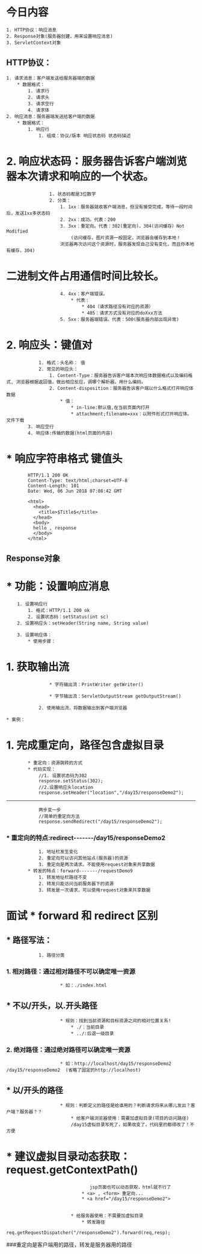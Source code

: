 # 今日内容
	
	1. HTTP协议：响应消息
	2. Response对象(服务器创建，用来设置响应消息)
	3. ServletContext对象


## HTTP协议：
	1. 请求消息：客户端发送给服务器端的数据
		* 数据格式：
			1. 请求行
			2. 请求头
			3. 请求空行
			4. 请求体
	2. 响应消息：服务器端发送给客户端的数据
		* 数据格式：
			1. 响应行
				1. 组成：协议/版本 响应状态码 状态码描述
#				2. 响应状态码：服务器告诉客户端浏览器本次请求和响应的一个状态。
					1. 状态码都是3位数字 
					2. 分类：
						1. 1xx：服务器就收客户端消息，但没有接受完成，等待一段时间后，发送1xx多状态码
						2. 2xx：成功。代表：200
						3. 3xx：重定向。代表：302(重定向)，304(访问缓存）Not Modified
			                (访问缓存，图片资源一般固定，浏览器会缓存到本地！
			            浏览器再次访问这个资源时，服务器发现自己没有变化，而且你本地有缓存，304)
#						二进制文件占用通信时间比较长。
						4. 4xx：客户端错误。
							* 代表：
								* 404（请求路径没有对应的资源） 
								* 405：请求方式没有对应的doXxx方法
						5. 5xx：服务器端错误。代表：500(服务器内部出现异常)
							
					
#			2. 响应头：键值对
				1. 格式：头名称： 值
				2. 常见的响应头：
					1. Content-Type：服务器告诉客户端本次响应体数据格式以及编码格式, 浏览器根据返回值，做出相应反应，调哪个解析器，用什么编码。
					2. Content-disposition：服务器告诉客户端以什么格式打开响应体数据
						* 值：
							* in-line:默认值,在当前页面内打开
							* attachment;filename=xxx：以附件形式打开响应体。文件下载
			3. 响应空行
			4. 响应体:传输的数据(html页面的内容)


#		* 响应字符串格式 键值头
			HTTP/1.1 200 OK
			Content-Type: text/html;charset=UTF-8
			Content-Length: 101
			Date: Wed, 06 Jun 2018 07:08:42 GMT
	
			<html>
			  <head>
			    <title>$Title$</title>
			  </head>
			  <body>
			  hello , response
			  </body>
			</html>



## Response对象
#	* 功能：设置响应消息
		1. 设置响应行
			1. 格式：HTTP/1.1 200 ok
			2. 设置状态码：setStatus(int sc) 
		2. 设置响应头：setHeader(String name, String value) 
			
		3. 设置响应体：
			* 使用步骤：
#				1. 获取输出流
					* 字符输出流：PrintWriter getWriter()

					* 字节输出流：ServletOutputStream getOutputStream()

				2. 使用输出流，将数据输出到客户端浏览器

	* 案例：
#		1. 完成重定向，路径包含虚拟目录
			* 重定向：资源跳转的方式
			* 代码实现：
				//1. 设置状态码为302
		        response.setStatus(302);
		        //2.设置响应头location
		        response.setHeader("location","/day15/responseDemo2");
-----------------------------------------------------------------------------------
                两步变一步    
		        //简单的重定向方法
		        response.sendRedirect("/day15/responseDemo2");

###			* 重定向的特点:redirect-------/day15/responseDemo2
				1. 地址栏发生变化
				2. 重定向可以访问其他站点(服务器)的资源
				3. 重定向是两次请求。不能使用request对象来共享数据
			* 转发的特点：forward-------/requestDemo9
				1. 转发地址栏路径不变
				2. 转发只能访问当前服务器下的资源
				3. 转发是一次请求，可以使用request对象来共享数据
			
#	面试		* forward 和  redirect 区别
				

##			* 路径写法：
				1. 路径分类
###					1. 相对路径：通过相对路径不可以确定唯一资源
						* 如：./index.html
##						* 不以/开头，以.开头路径

						* 规则：找到当前资源和目标资源之间的相对位置关系!
							* ./：当前目录
							* ../:后退一级目录
###					2. 绝对路径：通过绝对路径可以确定唯一资源
						* 如：http://localhost/day15/responseDemo2		/day15/responseDemo2  (省略了固定的http://localhost)
##						* 以/开头的路径

						* 规则：判断定义的路径是给谁用的？判断请求将来从哪儿发出？客户端？服务器？？
							* 给客户端浏览器使用：需要加虚拟目录(项目的访问路径)
							/day15虚拟目录写死了，如果改变了，代码里的都得改了！不方便
#								* 建议虚拟目录动态获取：request.getContextPath()
                                   jsp页面也可以动态获取，html就不行了
								* <a> , <form> 重定向...
								* <a href="/day15/responseDemo2">
								
								
							* 给服务器使用：不需要加虚拟目录
								* 转发路径
								req.getRequestDispatcher("/responseDemo2").forward(req,resp);
###重定向是客户端用的路径，转发是服务器用的路径	
	